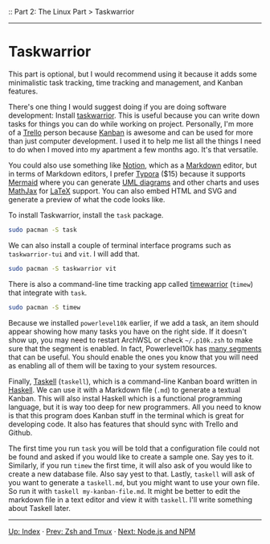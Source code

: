 :: Part 2: The Linux Part > Taskwarrior

---

# Taskwarrior

This part is optional, but I would recommend using it because it adds some minimalistic task tracking, time tracking and management, and Kanban features.

There's one thing I would suggest doing if you are doing software development: Install [taskwarrior](https://taskwarrior.org/).  This is useful because you can write down tasks for things you can do while working on project.  Personally, I'm more of a [Trello](https://trello.com/) person because [Kanban](https://en.wikipedia.org/wiki/Kanban_(development)) is awesome and can be used for more than just computer development. I used it to help me list all the things I need to do when I moved into my apartment a few months ago. It's that versatile.

You could also use something like [Notion](https://www.notion.so/), which as a [Markdown](https://daringfireball.net/projects/markdown/) editor, but in terms of Markdown editors, I prefer [Typora](https://typora.io/) ($15) because it supports [Mermaid](https://mermaid-js.github.io/) where you can generate [UML diagrams](https://www.uml-diagrams.org/) and other charts and uses [MathJax](https://www.mathjax.org/) for [LaTeX](https://www.latex-project.org/) support.  You can also embed HTML and SVG and generate a preview of what the code looks like.

To install Taskwarrior, install the `task` package.

```bash
sudo pacman -S task
```

We can also install a couple of terminal interface programs such as `taskwarrior-tui` and `vit`.  I will add that.

```bash
sudo pacman -S taskwarrior vit
```

There is also a command-line time tracking app called [timewarrior](https://timewarrior.net/) (`timew`) that integrate with `task`.

```bash
sudo pacman -S timew
```

Because we installed `powerlevel10k` earlier, if we add a task, an item should appear showing how many tasks you have on the right side. If it doesn't show up, you may need to restart ArchWSL or check `~/.p10k.zsh` to make sure that the segment is enabled.
In fact, Powerlevel10k has [many segments](https://github.com/romkatv/powerlevel10k#batteries-included) that can be useful.  You should enable the ones you know that you will need as enabling all of them will be taxing to your system resources.

Finally, [Taskell](https://hackage.haskell.org/package/taskell) (`taskell`), which is a command-line Kanban board written in [Haskell](https://www.haskell.org/). We can use it with a Markdown file (`.md`) to generate a textual Kanban. This will also instal Haskell which is a functional programming language, but it is way too deep for new programmers. All you need to know is that this program does Kanban stuff in the terminal which is great for developing code.  It also has features that should sync with Trello and Github.

The first time you run `task` you will be told that a configuration file could not be found and asked if you would like to create a sample one. Say yes to it.
Similarly, if you run `timew` the first time, it will also ask of you would like to create a new database file. Also say yest to that.
Lastly, `taskell` will ask of you want to generate a `taskell.md`, but you might want to use your own file. So run it with `taskell my-kanban-file.md`.  It might be better to edit the markdown file in a text editor and view it with `taskell`.  I'll write something about Taskell later.

---
[Up: Index](../00-START_HERE.md) &middot;
[Prev: Zsh and Tmux](03-ZshAndTmux.md) &middot;
[Next: Node.js and NPM](../Part3/01-NodeAndNPM.md)

